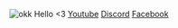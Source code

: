 ![okk](https://github.com/zijipia/Zi/assets/104454302/0ac32328-ddee-4424-bfcf-226122d7bf20)
Hello <3 [Youtube](https://www.youtube.com/@ZijiNightcore) [Discord](https://discord.com/invite/zaskhD7PTW) [Facebook](https://www.facebook.com/Ziji.Pia)
